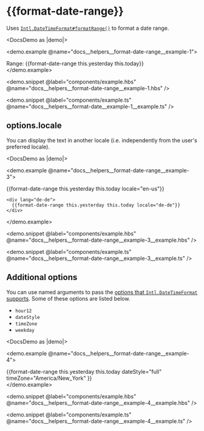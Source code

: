 # &#123;&#123;format-date-range&#125;&#125;

Uses [`Intl.DateTimeFormat#formatRange()`](https://developer.mozilla.org/docs/Web/JavaScript/Reference/Global_Objects/Intl/DateTimeFormat/formatRange) to format a date range.

<DocsDemo as |demo|>
  <LocaleSwitcher />

  <demo.example @name="docs__helpers__format-date-range__example-1">
    <div>
      Range: {{format-date-range this.yesterday this.today}}
    </div>
  </demo.example>

  <demo.snippet
    @label="components/example.hbs"
    @name="docs__helpers__format-date-range__example-1.hbs"
  />

  <demo.snippet
    @label="components/example.ts"
    @name="docs__helpers__format-date__example-1__example.ts"
  />
</DocsDemo>


## options.locale

You can display the text in another locale (i.e. independently from the user's preferred locale).

<DocsDemo as |demo|>
  <LocaleSwitcher />

  <demo.example @name="docs__helpers__format-date-range__example-3">
    <div lang="en-us">
      {{format-date-range this.yesterday this.today locale="en-us"}}
    </div>

    <div lang="de-de">
      {{format-date-range this.yesterday this.today locale="de-de"}}
    </div>
  </demo.example>

  <demo.snippet
    @label="components/example.hbs"
    @name="docs__helpers__format-date-range__example-3__example.hbs"
  />

  <demo.snippet
    @label="components/example.ts"
    @name="docs__helpers__format-date-range__example-3__example.ts"
  />
</DocsDemo>


## Additional options

You can use named arguments to pass the [options that `Intl.DateTimeFormat` supports](https://developer.mozilla.org/docs/Web/JavaScript/Reference/Global_Objects/Intl/DateTimeFormat/DateTimeFormat#options). Some of these options are listed below.

- `hour12`
- `dateStyle`
- `timeZone`
- `weekday`

<DocsDemo as |demo|>
  <LocaleSwitcher />

  <demo.example @name="docs__helpers__format-date-range__example-4">
    <div>
      {{format-date-range
        this.yesterday
        this.today
        dateStyle="full"
        timeZone="America/New_York"
      }}
    </div>
  </demo.example>

  <demo.snippet
    @label="components/example.hbs"
    @name="docs__helpers__format-date-range__example-4__example.hbs"
  />

  <demo.snippet
    @label="components/example.ts"
    @name="docs__helpers__format-date-range__example-4__example.ts"
  />
</DocsDemo>
